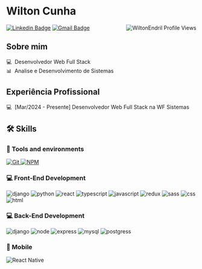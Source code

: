 # Wilton Cunha

<img align="right" src="https://komarev.com/ghpvc/?username=WiltonEndril" alt="WiltonEndril Profile Views" />

[![Linkedin Badge](https://img.shields.io/badge/LinkedIn-WiltonEndril-blue?style=flat-square&logo=Linkedin&logoColor=white&link=https://www.linkedin.com/in/WiltonEndril/)](https://www.linkedin.com/in/WiltonEndril/) 
[![Gmail Badge](https://img.shields.io/badge/-wiltoncunha.dev@gmail.com-c14438?style=flat-square&logo=Gmail&logoColor=white&link=mailto:wiltonendril@gmail.com)](mailto:wiltonendril@gmail.com)

<!--![Wilton Endril github stats](https://github-readme-stats.vercel.app/api?username=WiltonEndril&show_icons=true&theme=tokyonight)-->

## Sobre mim

💻 &nbsp;Desenvolvedor Web Full Stack    
📊 &nbsp;Analise e Desenvolvimento de Sistemas

## Experiência Profissional

💻 &nbsp;[Mar/2024 - Presente] Desenvolvedor Web Full Stack na WF Sistemas  

## 🛠️ Skills

### :wrench: Tools and environments

<!-- GIT -->
<a href="#">
      <img alt="Git" src="https://img.shields.io/badge/Git-F05032.svg?style=for-the-badge&logo=git&logoColor=white" />
</a>
<!-- NPM -->
<a href="#">
      <img alt="NPM" src="https://img.shields.io/badge/NPM-CB3837.svg?style=for-the-badge&logo=npm&logoColor=white" />
</a>

### :computer: Front-End Development

![django](https://img.shields.io/badge/Django-092E20?style=for-the-badge&logo=django&logoColor=green)
![python](https://img.shields.io/badge/python-00000f?style=for-the-badge&logo=python&logoColor=ffdd54)
![react](https://img.shields.io/badge/React-20232A?style=for-the-badge&logo=react&logoColor=61DAFB)
![typescript](https://img.shields.io/badge/TypeScript-3178C6?style=for-the-badge&logo=typescript&logoColor=white)
![javascript](https://img.shields.io/badge/JavaScript-F7DF1E?style=for-the-badge&logo=javascript&logoColor=black)
![redux](https://img.shields.io/badge/Redux-593D88?style=for-the-badge&logo=redux&logoColor=white)
![sass](https://img.shields.io/badge/Sass-CF649A?style=for-the-badge&logo=sass&logoColor=white)
![css](https://img.shields.io/badge/CSS3-1572B6?style=for-the-badge&logo=css3&logoColor=white)
![html](https://img.shields.io/badge/HTML5-E34F26?style=for-the-badge&logo=html5&logoColor=white)

### :computer: Back-End Development

![django](https://img.shields.io/badge/Django-092E20?style=for-the-badge&logo=django&logoColor=green)
![node](https://img.shields.io/badge/Node.js-43853D?style=for-the-badge&logo=node.js&logoColor=white)
![express](https://img.shields.io/badge/Express.js-404D59?style=for-the-badge)
![mysql](https://img.shields.io/badge/MySQL-00000F?style=for-the-badge&logo=mysql&logoColor=white)
![postgress](https://img.shields.io/badge/PostgreSQL-316192?style=for-the-badge&logo=postgresql&logoColor=white)

### 📱 Mobile

![React Native](https://img.shields.io/badge/react_native-%2320232a.svg?style=for-the-badge&logo=react&logoColor=%2361DAFB)
